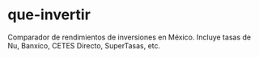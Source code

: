 # que-invertir
Comparador de rendimientos de inversiones en México. Incluye tasas de Nu, Banxico, CETES Directo, SuperTasas, etc.
